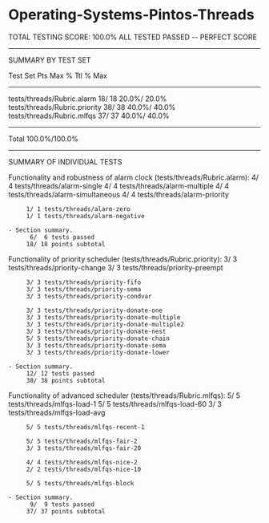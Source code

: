 # Operating-Systems-Pintos-Threads


TOTAL TESTING SCORE: 100.0%
ALL TESTED PASSED -- PERFECT SCORE

- - - - - - - - - - - - - - - - - - - - - - - - - - - - - - - - - - - - - - 

SUMMARY BY TEST SET

Test Set                                      Pts Max  % Ttl  % Max
--------------------------------------------- --- --- ------ ------
tests/threads/Rubric.alarm                     18/ 18  20.0%/ 20.0%
tests/threads/Rubric.priority                  38/ 38  40.0%/ 40.0%
tests/threads/Rubric.mlfqs                     37/ 37  40.0%/ 40.0%
--------------------------------------------- --- --- ------ ------
Total                                                 100.0%/100.0%

- - - - - - - - - - - - - - - - - - - - - - - - - - - - - - - - - - - - - - 

SUMMARY OF INDIVIDUAL TESTS

Functionality and robustness of alarm clock (tests/threads/Rubric.alarm):
	     4/ 4 tests/threads/alarm-single
	     4/ 4 tests/threads/alarm-multiple
	     4/ 4 tests/threads/alarm-simultaneous
	     4/ 4 tests/threads/alarm-priority

	     1/ 1 tests/threads/alarm-zero
	     1/ 1 tests/threads/alarm-negative

	- Section summary.
	      6/  6 tests passed
	     18/ 18 points subtotal

Functionality of priority scheduler (tests/threads/Rubric.priority):
	     3/ 3 tests/threads/priority-change
	     3/ 3 tests/threads/priority-preempt

	     3/ 3 tests/threads/priority-fifo
	     3/ 3 tests/threads/priority-sema
	     3/ 3 tests/threads/priority-condvar

	     3/ 3 tests/threads/priority-donate-one
	     3/ 3 tests/threads/priority-donate-multiple
	     3/ 3 tests/threads/priority-donate-multiple2
	     3/ 3 tests/threads/priority-donate-nest
	     5/ 5 tests/threads/priority-donate-chain
	     3/ 3 tests/threads/priority-donate-sema
	     3/ 3 tests/threads/priority-donate-lower

	- Section summary.
	     12/ 12 tests passed
	     38/ 38 points subtotal

Functionality of advanced scheduler (tests/threads/Rubric.mlfqs):
	     5/ 5 tests/threads/mlfqs-load-1
	     5/ 5 tests/threads/mlfqs-load-60
	     3/ 3 tests/threads/mlfqs-load-avg

	     5/ 5 tests/threads/mlfqs-recent-1

	     5/ 5 tests/threads/mlfqs-fair-2
	     3/ 3 tests/threads/mlfqs-fair-20

	     4/ 4 tests/threads/mlfqs-nice-2
	     2/ 2 tests/threads/mlfqs-nice-10

	     5/ 5 tests/threads/mlfqs-block

	- Section summary.
	      9/  9 tests passed
	     37/ 37 points subtotal
